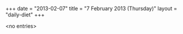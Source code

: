 +++
date = "2013-02-07"
title = "7 February 2013 (Thursday)"
layout = "daily-diet"
+++


\<no entries\>
